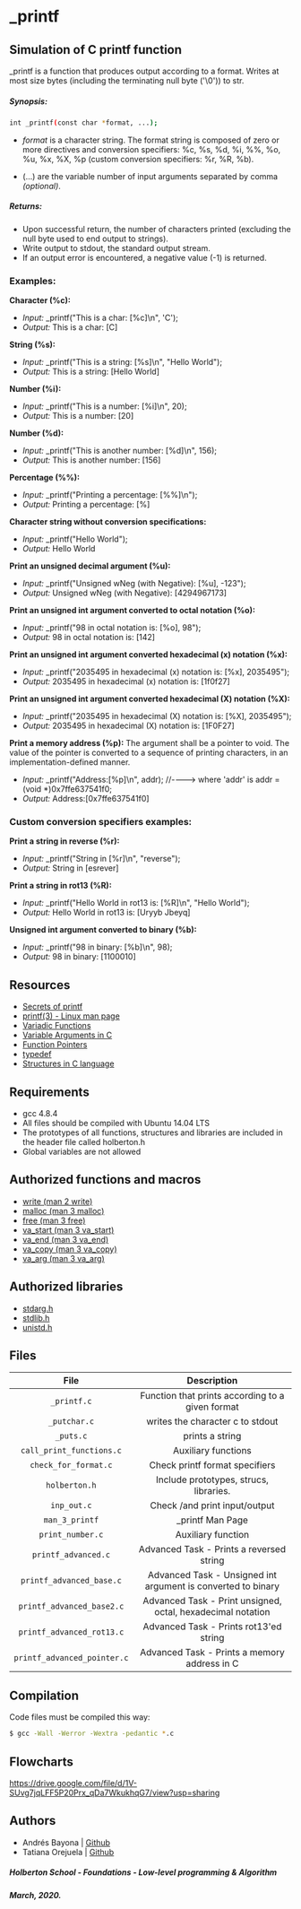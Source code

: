 # _printf
## Simulation of C printf function
_printf is a function that produces output according to a format. Writes at most size bytes (including the terminating null byte ('\0')) to str.

##### Synopsis:
```bash
int _printf(const char *format, ...);
```
* *format* is a character string. The format string is composed of zero or more directives and conversion specifiers:
%c, %s, %d, %i, %%, %o, %u, %x, %X, %p (custom conversion specifiers: %r, %R, %b).

* (...) are the variable number of input arguments separated by comma *(optional)*.

##### Returns:
* Upon successful return, the number of characters printed (excluding the null byte used to end output to strings).
* Write output to stdout, the standard output stream.
* If an output error is encountered, a negative value (-1) is returned.

### Examples:
**Character (%c):**
* *Input:*   _printf("This is a char: [%c]\n", 'C');
* *Output:*  This is a char: [C]

**String (%s):**
* *Input:*   _printf("This is a string: [%s]\n", "Hello World");
* *Output:*  This is a string: [Hello World]

**Number (%i):**
* *Input:*   _printf("This is a number: [%i]\n", 20);
* *Output:*  This is a number: [20]

**Number (%d):**
* *Input:*   _printf("This is another number: [%d]\n", 156);
* *Output:*  This is another number: [156]

**Percentage (%%):**
* *Input:*   _printf("Printing a percentage: [%%]\n");
* *Output:*  Printing a percentage: [%]

**Character string without conversion specifications:**
* *Input:*   _printf("Hello World");
* *Output:*  Hello World

**Print an unsigned decimal argument (%u):**
* *Input:*   _printf("Unsigned wNeg (with Negative): [%u], -123");
* *Output:*  Unsigned wNeg (with Negative): [4294967173]

**Print an unsigned int argument converted to octal notation (%o):**
* *Input:*   _printf("98 in octal notation is: [%o], 98");
* *Output:*  98 in octal notation is: [142]

**Print an unsigned int argument converted hexadecimal (x) notation (%x):**
* *Input:*   _printf("2035495 in hexadecimal (x) notation is: [%x], 2035495");
* *Output:*  2035495 in hexadecimal (x) notation is: [1f0f27]

**Print an unsigned int argument converted hexadecimal (X) notation (%X):**
* *Input:*   _printf("2035495 in hexadecimal (X) notation is: [%X], 2035495");
* *Output:*  2035495 in hexadecimal (X) notation is: [1F0F27]

**Print a memory address (%p):**
The argument shall be a pointer to void. The value of the pointer is converted to a sequence of printing characters, in an implementation-defined manner.
* *Input:*   _printf("Address:[%p]\n", addr); //----> where 'addr' is addr = (void *)0x7ffe637541f0;
* *Output:*  Address:[0x7ffe637541f0]



### Custom conversion specifiers examples:
**Print a string in reverse (%r):**
* *Input:*   _printf("String in [%r]\n", "reverse");
* *Output:*  String in [esrever]

**Print a string in rot13 (%R):**
* *Input:*   _printf("Hello World in rot13 is: [%R]\n", "Hello World");
* *Output:*  Hello World in rot13 is: [Uryyb Jbeyq]

**Unsigned int argument converted to binary (%b):**
* *Input:*   _printf("98 in binary: [%b]\n", 98);
* *Output:*  98 in binary: [1100010]

## Resources

* [Secrets of printf](https://www.cypress.com/file/54761/download)
* [printf(3) - Linux man page](https://linux.die.net/man/3/printf)
* [Variadic Functions](https://www.gnu.org/software/libc/manual/html_node/Variadic-Functions.html)
* [Variable Arguments in C](https://www.tutorialspoint.com/cprogramming/c_variable_arguments.htm)
* [Function Pointers](https://publications.gbdirect.co.uk//c_book/chapter5/function_pointers.html)
* [typedef](https://publications.gbdirect.co.uk//c_book/chapter8/typedef.html)
* [Structures in C language](https://en.wikipedia.org/wiki/Struct_(C_programming_language))

## Requirements

* gcc 4.8.4
* All files should be compiled with Ubuntu 14.04 LTS
* The prototypes of all functions, structures and libraries are included in the header file called holberton.h
* Global variables are not allowed

## Authorized functions and macros

* [write (man 2 write)](https://linux.die.net/man/2/write)
* [malloc (man 3 malloc)](https://linux.die.net/man/3/malloc)
* [free (man 3 free)](https://linux.die.net/man/3/free)
* [va_start (man 3 va_start)](https://linux.die.net/man/3/va_start)
* [va_end (man 3 va_end)](https://linux.die.net/man/3/va_end)
* [va_copy (man 3 va_copy)](https://linux.die.net/man/3/va_copy)
* [va_arg (man 3 va_arg)](https://linux.die.net/man/3/va_arg)

## Authorized libraries

* [stdarg.h](https://en.wikipedia.org/wiki/Stdarg.h)
* [stdlib.h](https://es.wikipedia.org/wiki/Stdlib.h)
* [unistd.h](https://en.wikipedia.org/wiki/Unistd.h)

## Files
| File  | Description |
| :---: | :---:  |
| `_printf.c` | Function that prints according to a given format|
| `_putchar.c` | writes the character c to stdout |
| `_puts.c` | prints a string |
| `call_print_functions.c` | Auxiliary functions |
| `check_for_format.c` | Check printf format specifiers |
| `holberton.h` | Include prototypes, strucs, libraries. |
| `inp_out.c` | Check /and print input/output |
| `man_3_printf` | _printf Man Page |
| `print_number.c` | Auxiliary function |
| `printf_advanced.c` | Advanced Task - Prints a reversed string |
| `printf_advanced_base.c` | Advanced Task - Unsigned int argument is converted to binary |
| `printf_advanced_base2.c` | Advanced Task - Print unsigned, octal, hexadecimal notation |
| `printf_advanced_rot13.c` | Advanced Task - Prints rot13'ed string |
| `printf_advanced_pointer.c` | Advanced Task - Prints a memory address in C |


## Compilation
Code files must be compiled this way:
```bash
$ gcc -Wall -Werror -Wextra -pedantic *.c
```
## Flowcharts
https://drive.google.com/file/d/1V-SUvg7jqLFF5P20Prx_qDa7WkukhqG7/view?usp=sharing

## Authors
* Andrés Bayona | [Github](https://github.com/AndrewB4y)
* Tatiana Orejuela | [Github](https://github.com/tatsOre)

##### Holberton School - Foundations - Low-level programming & Algorithm
#####  March, 2020.

